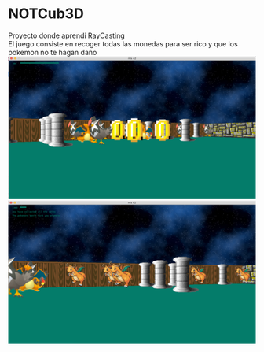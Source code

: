 # NOTCub3D
Proyecto donde aprendi RayCasting <br>
El juego consiste en recoger todas las monedas para ser rico y que los pokemon no te hagan daño
![alt text](https://github.com/InigoRomero/NOTCub3D/blob/master/cub3d.png)
![alt text](https://github.com/InigoRomero/NOTCub3D/blob/master/endGame.png)
